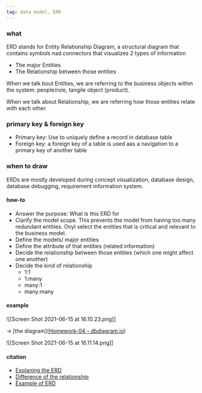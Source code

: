 ```yaml
---
tag: data model, ERD
---
```


### what
ERD stands for Entity Relationship Diagram, a structural diagram that contains symbols nad connectors that visualizes 2 types of information
- The major Entities
- The Relationship between those entities


When we talk bout Entities, we are referring to the business objects within the system: people/role, tangile object (product).

When we talk about Relationship, we are referring how those entities relate with each other. 

### primary key & foreign key
- Primary key: Use to uniquely define a record in database table
- Foreign key: a foreign key of a table is used aas a navigation to a primary key of another table

### when to draw
ERDs are mostly developed during concept visualization, database design, database debugging, requirement information system.

####  how-to
- Answer the purpose: What is this ERD for
- Clarify the model scope. This prevents the model from having too many redundant entities. Onyl select the entities that is critical and relevant to the business model. 
- Define the models/ major entities
- Define the attribute of that entities (related information)
- Decide the relationship between those entities (which one might affect one another)
- Decide the kind of relationship
	- 1:1
	- 1:many
	- many:1
	- many:many

#### example
![[Screen Shot 2021-06-15 at 16.10.23.png]]

-> [the diagram]([Homework-04 - dbdiagram.io](https://dbdiagram.io/d/5f994c163a78976d7b798240))

![[Screen Shot 2021-06-15 at 16.11.14.png]]


#### citation
- [Explaning the ERD](https://www.visual-paradigm.com/guide/data-modeling/what-is-entity-relationship-diagram/#erd-data-models-conceptual)
- [Difference of the relationship](https://stackoverflow.com/questions/3113885/difference-between-one-to-many-many-to-one-and-many-to-many)
- [Example of ERD](https://www.guru99.com/er-diagram-tutorial-dbms.html)